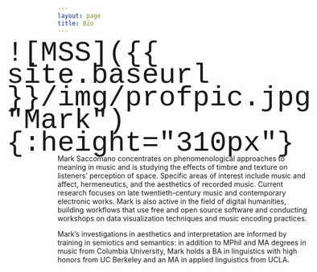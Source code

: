 ```yaml
---
layout: page
title: Bio
---
```


<style>
#foto {
  float: right;
  padding-left: 25px;
  font-size: 400%;
  font-family: algerian, courier;
  line-height: 80%;
  border-width: medium
}
</style>

<span id = "foto">
![MSS]({{ site.baseurl }}/img/profpic.jpg "Mark"){:height="310px"}
</span>
Mark Saccomano concentrates on phenomenological approaches to meaning in music and is studying the effects of timbre and texture on listeners’ perception of space. Specific areas of interest include music and affect, hermeneutics, and the aesthetics of recorded music. Current research focuses on late twentieth-century music and contemporary electronic works. Mark is also active in the field of digital humanities, building workflows that use free and open source software and conducting workshops on data visualization techniques and music encoding practices.

Mark’s investigations in aesthetics and interpretation are informed by training in semiotics and semantics: in addition to MPhil and MA degrees in music from Columbia University, Mark holds a BA in linguistics with high honors from UC Berkeley and an MA in applied linguistics from&nbsp;UCLA.
